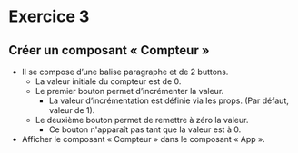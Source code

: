 # Exercice 3
## Créer un composant « Compteur »
- Il se compose d’une balise paragraphe et de 2 buttons.
  - La valeur initiale du compteur est de 0.
  - Le premier bouton permet d’incrémenter la valeur.
    - La valeur d’incrémentation est définie via les props. (Par défaut, valeur de 1).
  - Le deuxième bouton permet de remettre à zéro la valeur.
    - Ce bouton n'apparaît pas tant que la valeur est à 0.
- Afficher le composant « Compteur » dans le composant « App ».